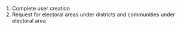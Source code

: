 1. Complete user creation
2. Request for  electoral areas under districts and communities under electoral area